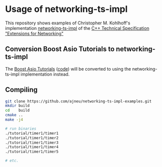 # Usage of networking-ts-impl

This repository shows examples of Christopher M. Kohlhoff's implementation [networking-ts-impl](https://github.com/chriskohlhoff/networking-ts-impl)
of the [C++ Technical Specification "Extensions for Networking"](https://github.com/cplusplus/networking-ts)

## Conversion Boost Asio Tutorials to networking-ts-impl

The [Boost Asio Tutorials](http://www.boost.org/doc/libs/release/doc/html/boost_asio/tutorial.html) ([code](https://github.com/boostorg/asio/tree/develop/example/cpp03/tutorial)) will be converted to using the networking-ts-impl implementation instead.

## Compiling

```bash
git clone https://github.com/ajneu/networking-ts-impl-examples.git
mkdir build
cd    build
cmake ..
make -j4

# run binaries
./tutorial/timer1/timer1
./tutorial/timer1/timer2
./tutorial/timer1/timer3
./tutorial/timer1/timer4
./tutorial/timer1/timer5

# etc.
```
